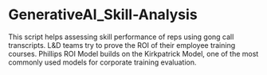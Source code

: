 # GenerativeAI_Skill-Analysis
This script helps assessing skill performance of reps using gong call transcripts. L&amp;D teams try to prove the ROI of their employee training courses. Phillips ROI Model builds on the Kirkpatrick Model, one of the most commonly used models for corporate training evaluation. 

